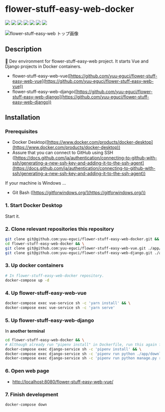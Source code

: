 flower-stuff-easy-web-docker
===

![](https://img.shields.io/badge/-Python-F9DC3E.svg?logo=python&style=for-the-badge) ![](https://img.shields.io/badge/-Django-092E20.svg?logo=django&style=for-the-badge) ![](https://img.shields.io/badge/-Vue.js-96FF33.svg?logo=vue.js&style=for-the-badge) ![](https://img.shields.io/badge/-Docker-1488C6.svg?logo=docker&style=for-the-badge) ![](https://img.shields.io/badge/-Github-181717.svg?logo=github&style=for-the-badge) ![](https://img.shields.io/badge/-Azure%20App%20Service-0078D7.svg?logo=azure-devops&style=for-the-badge) ![](https://img.shields.io/badge/-Linux-000000.svg?logo=linux&style=for-the-badge)

![flower-stuff-easy-web トップ画像](https://user-images.githubusercontent.com/28250432/137093980-3fdaa06d-7bde-4d89-b65b-de49a2a0fe01.png)

## Description

 🐳 Dev environment for flower-stuff-easy-web project. It starts Vue and Django projects in Docker containers.

- flower-stuff-easy-web-vue([https://github.com/yuu-eguci/flower-stuff-easy-web-vue](https://github.com/yuu-eguci/flower-stuff-easy-web-vue))
- flower-stuff-easy-web-django([https://github.com/yuu-eguci/flower-stuff-easy-web-django](https://github.com/yuu-eguci/flower-stuff-easy-web-django))

## Installation

### Prerequisites

- Docker Desktop([https://www.docker.com/products/docker-desktop](https://www.docker.com/products/docker-desktop))
- Assure that you can connect to GitHub using SSH ([https://docs.github.com/ja/authentication/connecting-to-github-with-ssh/generating-a-new-ssh-key-and-adding-it-to-the-ssh-agent](https://docs.github.com/ja/authentication/connecting-to-github-with-ssh/generating-a-new-ssh-key-and-adding-it-to-the-ssh-agent))

If your machine is Windows ...

- Git Bash ([https://gitforwindows.org/](https://gitforwindows.org/))

### 1. Start Docker Desktop

Start it.

### 2. Clone relevant repositories this repository

```bash
git clone git@github.com:yuu-eguci/flower-stuff-easy-web-docker.git && \
cd flower-stuff-easy-web-docker && \
git clone git@github.com:yuu-eguci/flower-stuff-easy-web-vue.git ./app/flower-stuff-easy-web-vue && \
git clone git@github.com:yuu-eguci/flower-stuff-easy-web-django.git ./app/flower-stuff-easy-web-django
```

### 3. Up docker containers

```bash
# In flower-stuff-easy-web-docker repository.
docker-compose up -d
```

### 4. Up flower-stuff-easy-web-vue

```bash
docker-compose exec vue-service sh -c 'yarn install' && \
docker-compose exec vue-service sh -c 'yarn serve'
```

### 5. Up flower-stuff-easy-web-django

In **another terminal**

```bash
cd flower-stuff-easy-web-docker && \
# Although already run "pipenv install" in Dockerfile, run this again for new libraries added.
docker-compose exec django-service sh -c 'pipenv install' && \
docker-compose exec django-service sh -c 'pipenv run python ./app/download_hdf5.py' && \
docker-compose exec django-service sh -c 'pipenv run python manage.py runserver 0.0.0.0:8000'
```

### 6. Open web page

- [http://localhost:8080/flower-stuff-easy-web-vue/](http://localhost:8080/flower-stuff-easy-web-vue/)

### 7. Finish development

```bash
docker-compose down
```
